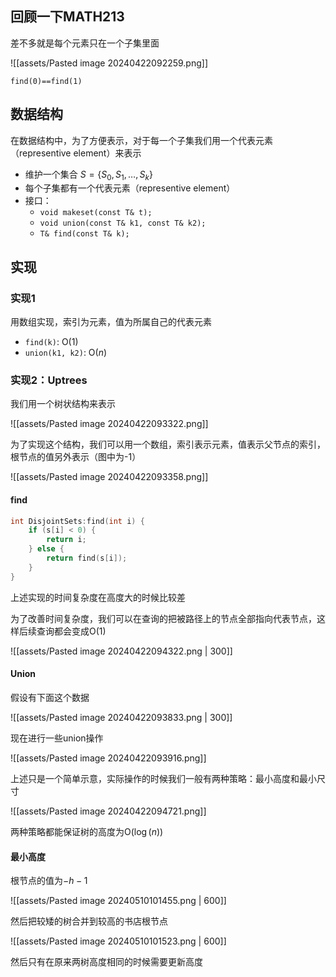 ## 回顾一下MATH213

差不多就是每个元素只在一个子集里面

![[assets/Pasted image 20240422092259.png]]

`find(0)==find(1)`

## 数据结构

在数据结构中，为了方便表示，对于每一个子集我们用一个代表元素（representive element）来表示

- 维护一个集合 $S=\{ S_{0}, S_{1}, \dots, S_{k} \}$
- 每个子集都有一个代表元素（representive element）
- 接口：
    - `void makeset(const T& t);`
    - `void union(const T& k1, const T& k2);`
    - `T& find(const T& k);`

## 实现

### 实现1

用数组实现，索引为元素，值为所属自己的代表元素

- `find(k)`: $\mathrm{O}(1)$
- `union(k1, k2)`: $\mathrm{O}(n)$

### 实现2：Uptrees

我们用一个树状结构来表示

![[assets/Pasted image 20240422093322.png]]

为了实现这个结构，我们可以用一个数组，索引表示元素，值表示父节点的索引，根节点的值另外表示（图中为-1）

![[assets/Pasted image 20240422093358.png]]

#### find

```cpp
int DisjointSets:find(int i) {
    if (s[i] < 0) {
        return i;
    } else {
        return find(s[i]);
    }
}
```

上述实现的时间复杂度在高度大的时候比较差

为了改善时间复杂度，我们可以在查询的把被路径上的节点全部指向代表节点，这样后续查询都会变成$\mathrm{O}(1)$

![[assets/Pasted image 20240422094322.png | 300]]

#### Union

假设有下面这个数据

![[assets/Pasted image 20240422093833.png | 300]]

现在进行一些union操作

![[assets/Pasted image 20240422093916.png]]

上述只是一个简单示意，实际操作的时候我们一般有两种策略：最小高度和最小尺寸

![[assets/Pasted image 20240422094721.png]]

两种策略都能保证树的高度为$\mathrm{O}(\log(n))$

#### 最小高度

根节点的值为$-h-1$

![[assets/Pasted image 20240510101455.png | 600]]

然后把较矮的树合并到较高的书店根节点

![[assets/Pasted image 20240510101523.png | 600]]

然后只有在原来两树高度相同的时候需要更新高度

